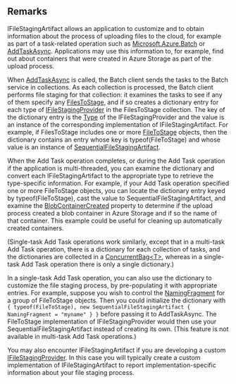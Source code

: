 ## Remarks  
 IFileStagingArtifact allows an application to customize and to obtain information about the process of uploading             files to the cloud, for example as part of a task-related operation such as             [Microsoft.Azure.Batch](assetId:///N:Microsoft.Azure.Batch?qualifyHint=False&autoUpgrade=True) or [AddTaskAsync](assetId:///M:Microsoft.Azure.Batch.CloudJob.AddTaskAsync(Microsoft.Azure.Batch.CloudTask,System.Collections.Concurrent.ConcurrentDictionary{System.Type,Microsoft.Azure.Batch.IFileStagingArtifact},System.Collections.Generic.IEnumerable{Microsoft.Azure.Batch.BatchClientBehavior},System.Threading.CancellationToken)?qualifyHint=False&autoUpgrade=True).  Applications may use this             information to, for example, find out about containers that were created in Azure Storage as             part of the upload process.  
  
 When [AddTaskAsync](assetId:///M:Microsoft.Azure.Batch.JobOperations.AddTaskAsync(System.String,System.Collections.Generic.IEnumerable{Microsoft.Azure.Batch.CloudTask},Microsoft.Azure.Batch.BatchClientParallelOptions,System.Collections.Concurrent.ConcurrentBag{System.Collections.Concurrent.ConcurrentDictionary{System.Type,Microsoft.Azure.Batch.IFileStagingArtifact}},System.Nullable{System.TimeSpan},System.Collections.Generic.IEnumerable{Microsoft.Azure.Batch.BatchClientBehavior})?qualifyHint=False&autoUpgrade=True) is called, the Batch client sends the tasks to the Batch service in collections.  As each collection is             processed, the Batch client performs file staging for that collection: it examines the tasks to see if             any of them specify any [FilesToStage](assetId:///P:Microsoft.Azure.Batch.CloudTask.FilesToStage?qualifyHint=False&autoUpgrade=True), and if so creates a dictionary entry for             each type of [IFileStagingProvider](assetId:///T:Microsoft.Azure.Batch.FileStaging.IFileStagingProvider?qualifyHint=False&autoUpgrade=True) in the FilesToStage collection. The key of             the dictionary entry is the [Type](assetId:///T:System.Type?qualifyHint=False&autoUpgrade=True) of the IFileStagingProvider and the value is an instance             of the corresponding implementation of IFileStagingArtifact.  For example, if FilesToStage includes one or more             [FileToStage](assetId:///T:Microsoft.Azure.Batch.FileStaging.FileToStage?qualifyHint=False&autoUpgrade=True) objects, then the dictionary contains an entry whose key is             typeof(FileToStage) and whose value is an instance of [SequentialFileStagingArtifact](assetId:///T:Microsoft.Azure.Batch.FileStaging.SequentialFileStagingArtifact?qualifyHint=False&autoUpgrade=True).  
  
 When the Add Task operation completes, or during the Add Task operation if the application is multi-threaded,             you can examine the dictionary and convert each IFileStagingArtifact to the appropriate type to retrieve             the type-specific information.  For example, if your Add Task operation specified one or more FileToStage objects,             you can locate the dictionary entry keyed by typeof(FileToStage), cast the value to SequentialFileStagingArtifact,             and examine the [BlobContainerCreated](assetId:///P:Microsoft.Azure.Batch.FileStaging.SequentialFileStagingArtifact.BlobContainerCreated?qualifyHint=False&autoUpgrade=True) property to             determine if the upload process created a blob container in Azure Storage and if so the name of that container.             This example could be useful for cleaning up automatically created containers.  
  
 (Single-task Add Task operations work similarly, except that in a multi-task Add Task operation, there is             a dictionary for each collection of tasks, and the dictionaries are collected in a [ConcurrentBag<T\>](assetId:///T:System.Collections.Concurrent.ConcurrentBag`1?qualifyHint=False&autoUpgrade=True),             whereas in a single-task Add Task operation there is only a single dictionary.)  
  
 In a single-task Add Task operation, you can also use the dictionary to customize the file staging process, by pre-populating it with appropriate             entries.  For example, suppose you wish to control the [NamingFragment](assetId:///P:Microsoft.Azure.Batch.IFileStagingArtifact.NamingFragment?qualifyHint=False&autoUpgrade=True) for a group of FileToStage             objects.  Then you could initialize the dictionary with `{ typeof(FileToStage), new SequentialFileStagingArtifact { NamingFragment = "myname" } }` before passing it to AddTaskAsync.  The FileToStage implementation of IFileStagingProvider would then use your             SequentialFileStagingArtifact instead of creating its own.  (This feature is not available in multi-task             Add Task operations.)  
  
 You may also encounter IFileStagingArtifact if you are developing a custom [IFileStagingProvider](assetId:///T:Microsoft.Azure.Batch.FileStaging.IFileStagingProvider?qualifyHint=False&autoUpgrade=True).             In this case you will typically create a custom implementation of IFileStagingArtifact to report             implementation-specific information about your file staging process.